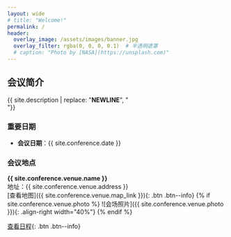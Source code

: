```yaml
---
layout: wide
# title: "Welcome!"
permalink: /
header:
  overlay_image: /assets/images/banner.jpg
  overlay_filter: rgba(0, 0, 0, 0.1)  # 半透明遮罩
  # caption: "Photo by [NASA](https://unsplash.com)"
---
```


## 会议简介
{{ site.description | replace: "__NEWLINE__", "<br>"}}

### 重要日期
- **会议日期**：{{ site.conference.date }}

### 会议地点
**{{ site.conference.venue.name }}**  
地址：{{ site.conference.venue.address }}  
[查看地图]({{ site.conference.venue.map_link }}){: .btn .btn--info}
{% if site.conference.venue.photo %}
![会场照片]({{ site.conference.venue.photo }}){: .align-right width="40%"}
{% endif %}

[查看日程](/program/){: .btn .btn--info}
